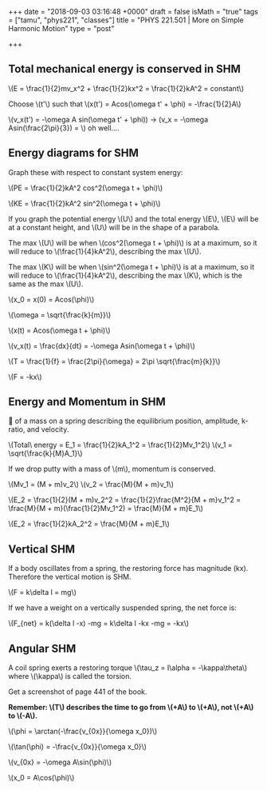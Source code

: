+++
date = "2018-09-03 03:16:48 +0000"
draft = false
isMath = "true"
tags = ["tamu", "phys221", "classes"]
title = "PHYS 221.501 | More on Simple Harmonic Motion"
type = "post"

+++

## Total mechanical energy is conserved in SHM

\\(E = \frac{1}{2}mv_x^2 + \frac{1}{2}kx^2 = \frac{1}{2}kA^2 = constant\\)

Choose \\(t'\\) such that \\(x(t') = Acos(\omega t' + \phi) = -\frac{1}{2}A\\)

\\(v_x(t') = -\omega A sin(\omega t' + \phi)\) -> \(v_x = -\omega
Asin(\frac{2\pi}{3}) = \\) oh well….

## Energy diagrams for SHM

Graph these with respect to constant system energy:

\\(PE = \frac{1}{2}kA^2
cos^2(\omega t + \phi)\\)

\\(KE = \frac{1}{2}kA^2 sin^2(\omega t + \phi)\\)

If you graph the potential energy \\(U\\) and the total energy \\(E\\), \\(E\\)
will be at a constant height, and \\(U\\) will be in the shape of a parabola.

The max \\(U\\) will be when \\(cos^2(\omega t + \phi)\\) is at a maximum, so it
will reduce to \\(\frac{1}{4}kA^2\\), describing the max \\(U\\).

The max \\(K\\) will be when \\(sin^2(\omega t + \phi)\\) is at a maximum, so it
will reduce to \\(\frac{1}{4}kA^2\\), describing the max \\(K\\), which is the
same as the max \\(U\\).

\\(x_0 = x(0) = Acos(\phi)\\)

\\(\omega = \sqrt{\frac{k}{m}}\\)

\\(x(t) = Acos(\omega t + \phi)\\)

\\(v_x(t) = \frac{dx}{dt} = -\omega Asin(\omega t + \phi)\\)

\\(T = \frac{1}{f} = \frac{2\pi}{\omega} = 2\pi \sqrt{\frac{m}{k}}\\)

\\(F = -kx\\)

## Energy and Momentum in SHM

📸 of a mass on a spring describing the equilibrium position, amplitude,
k-ratio, and velocity.

\\(Total\ energy = E_1 = \frac{1}{2}kA_1^2 = \frac{1}{2}Mv_1^2\\) \\(v_1 =
\sqrt{\frac{k}{M}A_1}\\)

If we drop putty with a mass of \\(m\\), momentum is conserved.

\\(Mv_1 = (M + m)v_2\\) \\(v_2 = \frac{M}{M + m}v_1\\)

\\(E_2 = \frac{1}{2}(M + m)v_2^2 = \frac{1}{2}\frac{M^2}{M + m}v_1^2 =
\frac{M}{M + m}(\frac{1}{2}Mv_1^2) = \frac{M}{M + m}E_1\\)

\\(E_2 = \frac{1}{2}kA_2^2 = \frac{M}{M + m}E_1\\)

## Vertical SHM

If a body oscillates from a spring, the restoring force has magnitude \(kx\).
Therefore the vertical motion is SHM.

\\(F = k\delta l = mg\\)

If we have a weight on a vertically suspended spring, the net force is:

\\(F\_{net} = k(\delta l -x) -mg = k\delta l -kx -mg = -kx\\)

## Angular SHM

A coil spring exerts a restoring torque \\(\tau_z = I\alpha = -\kappa\theta\\)
where \\(\kappa\\) is called the torsion.

Get a screenshot of page 441 of the book.

**Remember: \\(T\\) describes the time to go from \\(+A\\) to \\(+A\\), not \\(+A\\) to \\(-A\\).**

\\(\phi = \arctan(-\frac{v\_{0x}}{\omega x_0})\\)

\\(\tan(\phi) = -\frac{v\_{0x}}{\omega x_0}\\)

\\(v\_{0x} = -\omega A\sin(\phi)\\)

\\(x_0 = A\cos(\phi)\\)
